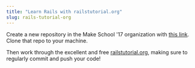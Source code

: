 ```yaml
---
title: "Learn Rails with railstutorial.org"
slug: rails-tutorial-org
---
```


Create a new repository in the Make School '17 organization with [this link](https://classroom.github.com/assignment-invitations/8d89144410bdf2de9f974c2bc17f1542). Clone that repo to your machine.

Then work through the excellent and free [railstutorial.org](https://www.railstutorial.org/), making sure to regularly commit and push your code!